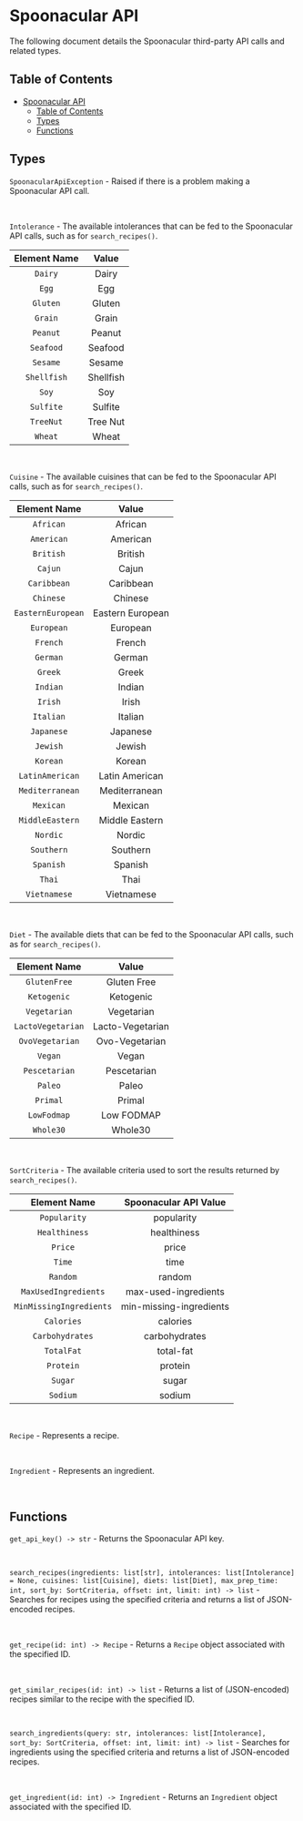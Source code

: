 # Spoonacular API
The following document details the Spoonacular third-party API calls and related types.

## Table of Contents
- [Spoonacular API](#spoonacular-api)
  - [Table of Contents](#table-of-contents)
  - [Types](#types)
  - [Functions](#functions)

## Types
`SpoonacularApiException` - Raised if there is a problem making a Spoonacular API call.

<br/>

`Intolerance` - The available intolerances that can be fed to the Spoonacular API calls, such as for `search_recipes()`.

| Element Name |   Value   |
| :----------: | :-------: |
|   `Dairy`    |   Dairy   |
|    `Egg`     |    Egg    |
|   `Gluten`   |  Gluten   |
|   `Grain`    |   Grain   |
|   `Peanut`   |  Peanut   |
|  `Seafood`   |  Seafood  |
|   `Sesame`   |  Sesame   |
| `Shellfish`  | Shellfish |
|    `Soy`     |    Soy    |
|  `Sulfite`   |  Sulfite  |
|  `TreeNut`   | Tree Nut  |
|   `Wheat`    |   Wheat   |

<br/>

`Cuisine` - The available cuisines that can be fed to the Spoonacular API calls, such as for `search_recipes()`.

|   Element Name    |      Value       |
| :---------------: | :--------------: |
|     `African`     |     African      |
|    `American`     |     American     |
|     `British`     |     British      |
|      `Cajun`      |      Cajun       |
|    `Caribbean`    |    Caribbean     |
|     `Chinese`     |     Chinese      |
| `EasternEuropean` | Eastern European |
|    `European`     |     European     |
|     `French`      |      French      |
|     `German`      |      German      |
|      `Greek`      |      Greek       |
|     `Indian`      |      Indian      |
|      `Irish`      |      Irish       |
|     `Italian`     |     Italian      |
|    `Japanese`     |     Japanese     |
|     `Jewish`      |      Jewish      |
|     `Korean`      |      Korean      |
|  `LatinAmerican`  |  Latin American  |
|  `Mediterranean`  |  Mediterranean   |
|     `Mexican`     |     Mexican      |
|  `MiddleEastern`  |  Middle Eastern  |
|     `Nordic`      |      Nordic      |
|    `Southern`     |     Southern     |
|     `Spanish`     |     Spanish      |
|      `Thai`       |       Thai       |
|   `Vietnamese`    |    Vietnamese    |

<br/>

`Diet` - The available diets that can be fed to the Spoonacular API calls, such as for `search_recipes()`.

|   Element Name    |      Value       |
| :---------------: | :--------------: |
|   `GlutenFree`    |   Gluten Free    |
|    `Ketogenic`    |    Ketogenic     |
|   `Vegetarian`    |    Vegetarian    |
| `LactoVegetarian` | Lacto-Vegetarian |
|  `OvoVegetarian`  |  Ovo-Vegetarian  |
|      `Vegan`      |      Vegan       |
|   `Pescetarian`   |   Pescetarian    |
|      `Paleo`      |      Paleo       |
|     `Primal`      |      Primal      |
|    `LowFodmap`    |    Low FODMAP    |
|     `Whole30`     |     Whole30      |

<br/>

`SortCriteria` - The available criteria used to sort the results returned by `search_recipes()`.

|      Element Name       |  Spoonacular API Value  |
| :---------------------: | :---------------------: |
|      `Popularity`       |       popularity        |
|      `Healthiness`      |       healthiness       |
|         `Price`         |          price          |
|         `Time`          |          time           |
|        `Random`         |         random          |
|  `MaxUsedIngredients`   |  max-used-ingredients   |
| `MinMissingIngredients` | min-missing-ingredients |
|       `Calories`        |        calories         |
|     `Carbohydrates`     |      carbohydrates      |
|       `TotalFat`        |        total-fat        |
|        `Protein`        |         protein         |
|         `Sugar`         |          sugar          |
|        `Sodium`         |         sodium          |

<br/>

`Recipe` - Represents a recipe.

<br/>

`Ingredient` - Represents an ingredient.

<br/>

## Functions
`get_api_key() -> str` - Returns the Spoonacular API key.

<br/>

`search_recipes(ingredients: list[str], intolerances: list[Intolerance] = None, cuisines: list[Cuisine], diets: list[Diet], max_prep_time: int, sort_by: SortCriteria, offset: int, limit: int) -> list` - Searches for recipes using the specified criteria and returns a list of JSON-encoded recipes.

<br/>

`get_recipe(id: int) -> Recipe` - Returns a `Recipe` object associated with the specified ID.

<br/>

`get_similar_recipes(id: int) -> list` - Returns a list of (JSON-encoded) recipes similar to the recipe with the specified ID.

<br/>

`search_ingredients(query: str, intolerances: list[Intolerance], sort_by: SortCriteria, offset: int, limit: int) -> list` - Searches for ingredients using the specified criteria and returns a list of JSON-encoded recipes.

<br/>

`get_ingredient(id: int) -> Ingredient` - Returns an `Ingredient` object associated with the specified ID.